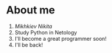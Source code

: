 # About me

1. _Mikhkiev Nikita_
2. Study Python in Netology
3. I'll become a great programmer soon!
4. I'll be back!
